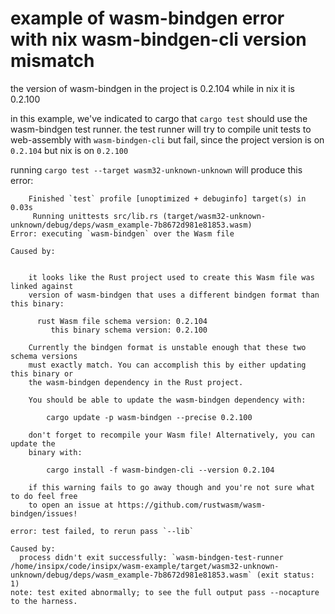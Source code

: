 # example of wasm-bindgen error with nix wasm-bindgen-cli version mismatch

the version of wasm-bindgen in the project is 0.2.104 while in nix it is 0.2.100

in this example, we've indicated to cargo that `cargo test` should use the
wasm-bindgen test runner. the test runner will try to compile unit tests to
web-assembly with `wasm-bindgen-cli` but fail, since the project version is on
`0.2.104` but nix is on `0.2.100`

running `cargo test --target wasm32-unknown-unknown` will produce this error:

```
    Finished `test` profile [unoptimized + debuginfo] target(s) in 0.03s
     Running unittests src/lib.rs (target/wasm32-unknown-unknown/debug/deps/wasm_example-7b8672d981e81853.wasm)
Error: executing `wasm-bindgen` over the Wasm file

Caused by:


    it looks like the Rust project used to create this Wasm file was linked against
    version of wasm-bindgen that uses a different bindgen format than this binary:

      rust Wasm file schema version: 0.2.104
         this binary schema version: 0.2.100

    Currently the bindgen format is unstable enough that these two schema versions
    must exactly match. You can accomplish this by either updating this binary or
    the wasm-bindgen dependency in the Rust project.

    You should be able to update the wasm-bindgen dependency with:

        cargo update -p wasm-bindgen --precise 0.2.100

    don't forget to recompile your Wasm file! Alternatively, you can update the
    binary with:

        cargo install -f wasm-bindgen-cli --version 0.2.104

    if this warning fails to go away though and you're not sure what to do feel free
    to open an issue at https://github.com/rustwasm/wasm-bindgen/issues!

error: test failed, to rerun pass `--lib`

Caused by:
  process didn't exit successfully: `wasm-bindgen-test-runner /home/insipx/code/insipx/wasm-example/target/wasm32-unknown-unknown/debug/deps/wasm_example-7b8672d981e81853.wasm` (exit status: 1)
note: test exited abnormally; to see the full output pass --nocapture to the harness.
```
